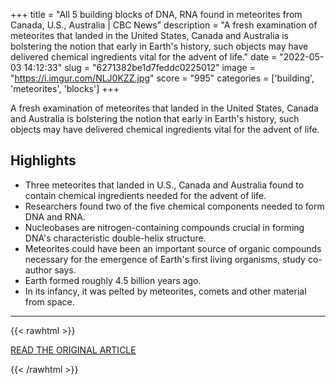 +++
title = "All 5 building blocks of DNA, RNA found in meteorites from Canada, U.S., Australia | CBC News"
description = "A fresh examination of meteorites that landed in the United States, Canada and Australia is bolstering the notion that early in Earth's history, such objects may have delivered chemical ingredients vital for the advent of life."
date = "2022-05-03 14:12:33"
slug = "6271382be1d7feddc0225012"
image = "https://i.imgur.com/NLJ0KZZ.jpg"
score = "995"
categories = ['building', 'meteorites', 'blocks']
+++

A fresh examination of meteorites that landed in the United States, Canada and Australia is bolstering the notion that early in Earth's history, such objects may have delivered chemical ingredients vital for the advent of life.

## Highlights

- Three meteorites that landed in U.S., Canada and Australia found to contain chemical ingredients needed for the advent of life.
- Researchers found two of the five chemical components needed to form DNA and RNA.
- Nucleobases are nitrogen-containing compounds crucial in forming DNA's characteristic double-helix structure.
- Meteorites could have been an important source of organic compounds necessary for the emergence of Earth's first living organisms, study co-author says.
- Earth formed roughly 4.5 billion years ago.
- In its infancy, it was pelted by meteorites, comets and other material from space.

---

{{< rawhtml >}}
  <p class="article-category">
    <a target="_blank" href="https://www.cbc.ca/news/science/meteorites-ingredients-life-1.6432333">READ THE ORIGINAL ARTICLE</a>
  </p>
{{< /rawhtml >}}
